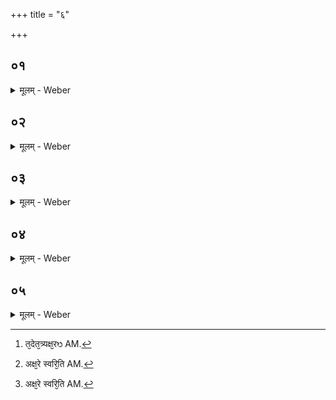 +++
title = "६"

+++


##  ०१
<details><summary>मूलम् - Weber</summary>

आ᳘प एॗवेदम᳘ग्र आसुः॥  
ता आ᳘पः सत्य᳘मसृजन्त सत्यम् ब्र᳘ह्म प्रजा᳘पतिम् प्रजा᳘पतिर्देवा᳘न्॥
</details>

##  ०२
<details><summary>मूलम् - Weber</summary>

ते देवाः᳘ सत्यमित्यु᳘पासते॥  
त᳘देतत्त्र्य᳘क्षरᳫं [^wbr_1] सत्यमि᳘ति स इत्ये᳘कमक्ष᳘रं तीत्ये᳘कमक्ष᳘रममित्ये᳘कमक्ष᳘रम् प्रथमोत्तमे᳘ अक्ष᳘रे सत्य᳘म् मध्यतो᳘ऽनृतं त᳘देतद᳘नृतᳫं सत्ये᳘न प᳘रिगृहीतᳫं सत्य᳘भूयमेव᳘ भवतिॗ नैवंविद्वा᳘ᳫं᳘सम᳘नृतᳫं हिनस्ति॥  

[^wbr_1]: त᳘देत᳘त्र्यक्ष᳘रᳫ AM.
</details>

##  ०३
<details><summary>मूलम् - Weber</summary>

तद्यत्त᳘त्सत्य᳘म्॥  
असौ स᳘ आदित्यो य᳘ एष᳘ एत᳘स्मिन्म᳘ण्डले पु᳘रुषो य᳘श्चायं᳘ दक्षिॗणेऽक्षन्पु᳘रुषस्ता᳘वेता᳘वॗन्योऽन्य᳘स्मिन्प्र᳘तिष्ठितौ रश्मि᳘भिर्वा᳘ एॗषोऽस्मिन्प्र᳘तिष्ठितः प्राणै᳘रय᳘ममु᳘ष्मिन्स᳘ यॗदोत्क्रमिष्यन्भ᳘वति शु᳘द्धमेॗवैतन्म᳘ण्डलम् प᳘श्यतिॗ नैनमेते᳘ रश्म᳘यः प्रत्या᳘यन्ति॥
</details>

##  ०४
<details><summary>मूलम् - Weber</summary>

य᳘ एष᳘ एत᳘स्मिन्म᳘ण्डले पु᳘रुषः॥  
त᳘स्य भूरि᳘ति शि᳘र ए᳘कं शि᳘र ए᳘कमेत᳘दक्ष᳘रम् भु᳘व इ᳘ति बाहू द्वौ᳘ बाहू द्वे᳘ एते᳘ अक्ष᳘रे स्व᳘रि᳘ति [^wbr_2] प्रतिष्ठा द्वे᳘ प्रतिष्ठे द्वे᳘ एते᳘ अक्ष᳘रे त᳘स्योपनिषद᳘हरि᳘ति ह᳘न्ति पाप्मा᳘नं जहा᳘ति च य᳘ एवं वे᳘द॥  

[^wbr_2]: अक्ष᳘रे स्वरि᳘ति AM.
</details>

##  ०५
<details><summary>मूलम् - Weber</summary>

अ᳘थॗ योऽयं᳘ दक्षिॗणेऽक्षन्पु᳘रुषः॥  
त᳘स्य भूरि᳘ति शि᳘र एकं शि᳘र ए᳘कमेत᳘दक्ष᳘रम् भु᳘व इ᳘ति बाहू द्वौ᳘ बाहू द्वे᳘ एते᳘ अक्ष᳘रे स्व᳘रि᳘ति [^wbr_3] प्रतिष्ठा द्वे᳘ प्रतिष्ठे द्वे᳘ एते᳘ अक्ष᳘रे त᳘स्योपनिषद᳘हमि᳘ति ह᳘न्ति पाप्मा᳘नं जहा᳘ति च य᳘ एवं वे᳘द॥  

[^wbr_3]: अक्ष᳘रे स्वरि᳘ति AM.
</details>